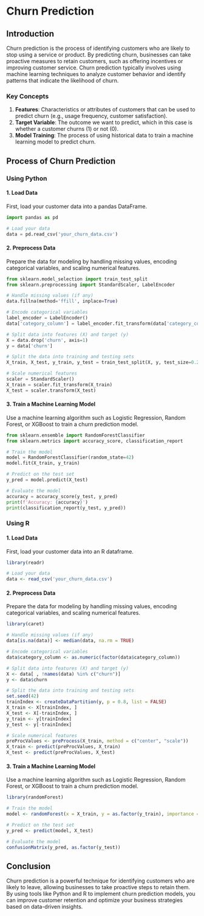 # Churn Prediction

## Introduction

Churn prediction is the process of identifying customers who are likely to stop using a service or product. By predicting churn, businesses can take proactive measures to retain customers, such as offering incentives or improving customer service. Churn prediction typically involves using machine learning techniques to analyze customer behavior and identify patterns that indicate the likelihood of churn.

### Key Concepts

1. **Features**: Characteristics or attributes of customers that can be used to predict churn (e.g., usage frequency, customer satisfaction).
2. **Target Variable**: The outcome we want to predict, which in this case is whether a customer churns (1) or not (0).
3. **Model Training**: The process of using historical data to train a machine learning model to predict churn.

## Process of Churn Prediction

### Using Python

#### 1. Load Data

First, load your customer data into a pandas DataFrame.

```python
import pandas as pd

# Load your data
data = pd.read_csv('your_churn_data.csv')
```

#### 2. Preprocess Data

Prepare the data for modeling by handling missing values, encoding categorical variables, and scaling numerical features.

```python
from sklearn.model_selection import train_test_split
from sklearn.preprocessing import StandardScaler, LabelEncoder

# Handle missing values (if any)
data.fillna(method='ffill', inplace=True)

# Encode categorical variables
label_encoder = LabelEncoder()
data['category_column'] = label_encoder.fit_transform(data['category_column'])

# Split data into features (X) and target (y)
X = data.drop('churn', axis=1)
y = data['churn']

# Split the data into training and testing sets
X_train, X_test, y_train, y_test = train_test_split(X, y, test_size=0.2, random_state=42)

# Scale numerical features
scaler = StandardScaler()
X_train = scaler.fit_transform(X_train)
X_test = scaler.transform(X_test)
```

#### 3. Train a Machine Learning Model

Use a machine learning algorithm such as Logistic Regression, Random Forest, or XGBoost to train a churn prediction model.

```python
from sklearn.ensemble import RandomForestClassifier
from sklearn.metrics import accuracy_score, classification_report

# Train the model
model = RandomForestClassifier(random_state=42)
model.fit(X_train, y_train)

# Predict on the test set
y_pred = model.predict(X_test)

# Evaluate the model
accuracy = accuracy_score(y_test, y_pred)
print(f'Accuracy: {accuracy}')
print(classification_report(y_test, y_pred))
```

### Using R

#### 1. Load Data

First, load your customer data into an R dataframe.

```r
library(readr)

# Load your data
data <- read_csv('your_churn_data.csv')
```

#### 2. Preprocess Data

Prepare the data for modeling by handling missing values, encoding categorical variables, and scaling numerical features.

```r
library(caret)

# Handle missing values (if any)
data[is.na(data)] <- median(data, na.rm = TRUE)

# Encode categorical variables
data$category_column <- as.numeric(factor(data$category_column))

# Split data into features (X) and target (y)
X <- data[ , !names(data) %in% c("churn")]
y <- data$churn

# Split the data into training and testing sets
set.seed(42)
trainIndex <- createDataPartition(y, p = 0.8, list = FALSE)
X_train <- X[trainIndex, ]
X_test <- X[-trainIndex, ]
y_train <- y[trainIndex]
y_test <- y[-trainIndex]

# Scale numerical features
preProcValues <- preProcess(X_train, method = c("center", "scale"))
X_train <- predict(preProcValues, X_train)
X_test <- predict(preProcValues, X_test)
```

#### 3. Train a Machine Learning Model

Use a machine learning algorithm such as Logistic Regression, Random Forest, or XGBoost to train a churn prediction model.

```r
library(randomForest)

# Train the model
model <- randomForest(x = X_train, y = as.factor(y_train), importance = TRUE)

# Predict on the test set
y_pred <- predict(model, X_test)

# Evaluate the model
confusionMatrix(y_pred, as.factor(y_test))
```

## Conclusion

Churn prediction is a powerful technique for identifying customers who are likely to leave, allowing businesses to take proactive steps to retain them. By using tools like Python and R to implement churn prediction models, you can improve customer retention and optimize your business strategies based on data-driven insights.
